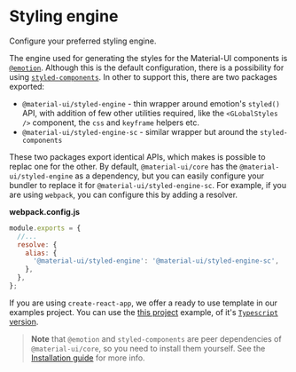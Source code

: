 # Styling engine

<p class="description">Configure your preferred styling engine.</p>

The engine used for generating the styles for the Material-UI components is [`@emotion`](https://github.com/emotion-js/emotion). Although this is the default configuration, there is a possibility for using [`styled-components`](https://github.com/styled-components/styled-components). In other to support this, there are two packages exported:

- `@material-ui/styled-engine` - thin wrapper around emotion's `styled()` API, with addition of few other utilities required, like the `<GLobalStyles />` component, the `css` and `keyframe` helpers etc.
- `@material-ui/styled-engine-sc` - similar wrapper but around the `styled-components`

These two packages export identical APIs, which makes is possible to replac one for the other. By default, `@material-ui/core` has the `@material-ui/styled-engine` as a dependency, but you can easily configure your bundler to replace it for `@material-ui/styled-engine-sc`. For example, if you are using `webpack`, you can configure this by adding a resolver.

**webpack.config.js**

```js
module.exports = {
  //...
  resolve: {
    alias: {
      '@material-ui/styled-engine': '@material-ui/styled-engine-sc',
    },
  },
};
```

If you are using `create-react-app`, we offer a ready to use template in our examples project. You can use the [this project](https://github.com/mui-org/material-ui/tree/next/examples/create-react-app-with-styled-components) example, of it's [`Typescript` version](https://github.com/mui-org/material-ui/tree/next/examples/create-react-app-with-styled-components-typescript).

> **Note** that `@emotion` and `styled-components` are peer dependencies of `@material-ui/core`, so you need to install them yourself. See the [Installation guide](/getting-started/installation/) for more info.
